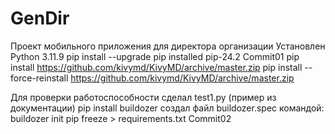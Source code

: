 # GenDir
Проект мобильного приложения для директора организации
Установлен Python 3.11.9
pip install --upgrade pip
installed pip-24.2
Commit01
pip install https://github.com/kivymd/KivyMD/archive/master.zip
pip install --force-reinstall https://github.com/kivymd/KivyMD/archive/master.zip

Для проверки работоспособности сделал test1.py (пример из документации) 
pip install buildozer
создал файл buildozer.spec командой:
buildozer init
pip freeze > requirements.txt
Commit02